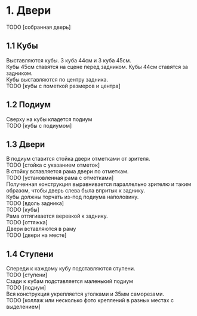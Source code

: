 # 1. Двери
TODO [собранная дверь]
## 1.1 Кубы
Выставляются кубы. 3 куба 44см и 3 куба 45см.\
Кубы 45см ставятся на сцене перед задником. Кубы 44см ставятся за задником.\
Кубы выставляются по центру задника.\
TODO [кубы с пометкой размеров и центра]
## 1.2 Подиум
Сверху на кубы кладется подиум\
TODO [кубы с подиумом]
## 1.3 Двери
В подиум ставится стойка двери отметками от зрителя.\
TODO [стойка с указанием отметок]\
В стойку вставляется рама двери по отметкам.\
TODO [установленная рама с отметками]\
Полученная конструкция выравнивается параллельно зрителю и таким образом, чтобы дверь слева была впритык к заднику.\
Кубы должны торчать из-под подиума наполовину.\
TODO [вдоль задника]\
TODO [кубы]\
Рама оттягивается веревкой к заднику.\
TODO [оттяжка]\
Двери вставляются в раму\
TODO [двери на месте]
## 1.4 Ступени
Спереди к каждому кубу подставляются ступени.\
TODO [ступени]\
Сзади к кубам подставляется маленький подиум\
TODO [подиум]\
Вся конструкция укрепляется уголками и 35мм саморезами.\
TODO [коллаж или несколько фото креплений в разных местах с выделением]